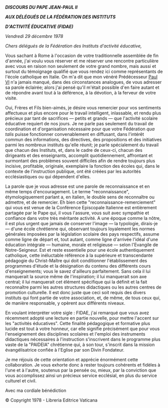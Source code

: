 ***DISCOURS DU PAPE JEAN-PAUL II***

***AUX DÉLÉGUÉS DE LA FÉDÉRATION DES INSTITUTS***

***D'ACTIVITÉ ÉDUCATIVE (FIDAE)***

*Vendredi 29 décembre 1978*

*Chers délégués de la Fédération des Instituts d'activité éducative,*

Vous sachant à Rome à l'occasion de votre traditionnelle assemblée de fin d'année, j'ai voulu vous réserver et me réserver une rencontre particulière avec vous en raison non seulement de votre grand nombre, mais aussi et surtout du témoignage qualifié que vous rendez ici comme représentants de l'école catholique en Italie. On m'a dit que mon vénéré Prédécesseur [Paul VI](http://www.vatican.va/holy_father/paul_vi/index_fr.htm) n'a jamais manqué, dans des circonstances analogues, de vous adresser sa parole éclairée; alors j'ai pensé qu'il m'était possible d'en faire autant et de répondre avant tout à la déférence, à la dévotion, à la ferveur de votre visite.

Oui, Frères et Fils bien-aimés, je désire vous remercier pour vos sentiments affectueux et plus encore pour le travail intelligent, inlassable, et rendu plus précieux par tant de sacrifices — petits et grands — que l'activité scolaire éducative requiert de nos jours. Je ne parle pas seulement du travail de coordination et d'organisation nécessaire pour que votre Fédération *qua talis* puisse fonctionner convenablement en diffusant, dans l'intérêt commun des informations, des directives, des propositions et des initiatives parmi les nombreux instituts qu'elle réunit; je parle spécialement du travail que chacun des Instituts, et, dans le cadre de ceux-ci, chacun des dirigeants et des enseignants, accomplit quotidiennement, affrontant et surmontant des problèmes souvent difficiles afin de rendre toujours plus incisive, profitable, originale, exemplaire la fonction des écoles qui, dans le contexte de l'instruction publique, ont été créées par les autorités ecclésiastiques ou qui dépendent d'elles.

La parole que je vous adresse est une parole de reconnaissance et en même temps d'encouragement. Le terme "reconnaissance", étymologiquement parlant a, en italien, le double sens de reconnaître ou admettre, et de remercier. Eh bien cette "reconnaissance-remerciement" qui vous est venue de la Conférence Episcopale Italienne est entièrement partagée par le Pape qui, il vous l'assure, vous suit avec sympathie et confiance dans votre très méritante activité. A une époque comme la nôtre, il est plus urgent que jamais de conserver l'image — la typologie, dirais-je — d'une école chrétienne qui, observant toujours loyalement les normes générales imposées par la législation scolaire des pays respectifs, assume comme ligne de départ et, tout autant, comme ligne d'arrivée l'idéal d'une éducation intégrale — humaine, morale et religieuse — selon l'Evangile de Notre-Seigneur. Est et reste essentielle pour une école authentiquement catholique, cette inéluctable référence à la supérieure et transcendante pédagogie du Christ-Maître qui doit conditionner l'établissement des programmes d'étude et la désignation du contenu des différents cours d'enseignements; vous le savez d'ailleurs parfaitement. Sans cela il lui manquerait la source même de l'inspiration; il lui manquerait son axe central; il lui manquerait cet élément spécifique qui la définit et la fait reconnaître parmi les autres structures didactiques ou les autres centres de promotion culturelle. Il est donc juste que ceci soit requis des divers instituts qui font partie de votre association, et, de même, de tous ceux qui, de manière responsable, y opèrent aux différents niveaux.

En voulant interpréter votre sigle : FIDAE, j'ai remarqué que vous avez récemment adopté une lecture en partie nouvelle, pour mettre l'accent sur les "activités éducatives". Cette finalité pédagogique et formative plus lucide est tout à votre honneur, car elle signifie précisément que pour vous l'enseignement des disciplines scolaires et l'emploi des instruments didactiques nécessaires à l'instruction s'inscrivent dans le programme plus vaste de la "PAIDEIA" chrétienne qui, à son tour, s'inscrit dans la mission évangélisatrice confiée à l'Eglise par son Divin Fondateur.

Je me réjouis de cette orientation et apprécie énormément cette collaboration. Je vous exhorte donc à rester toujours cohérents et fidèles à l'une et à l'autre, soutenus par la pensée ou, mieux, par la conviction que vous accomplissez ainsi un précieux service ecclésial, en plus du service culturel et civil.

Avec ma cordiale bénédiction

© Copyright 1978 - Libreria Editrice Vaticana